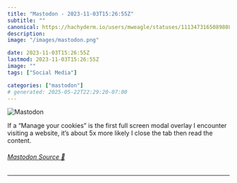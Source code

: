 ```yaml
---
title: "Mastodon - 2023-11-03T15:26:55Z"
subtitle: ""
canonical: https://hachyderm.io/users/mweagle/statuses/111347316508980825
description:
image: "/images/mastodon.png"

date: 2023-11-03T15:26:55Z
lastmod: 2023-11-03T15:26:55Z
image: ""
tags: ["Social Media"]

categories: ["mastodon"]
# generated: 2025-05-22T22:29:20-07:00
---
```

![Mastodon](/images/mastodon.png)

<p>If a “Manage your cookies” is the first full screen modal overlay I encounter visiting a website, it’s about 5x more likely I close the tab then read the content.</p>


###### [Mastodon Source 🐘](https://hachyderm.io/@mweagle/111347316508980825)

___
